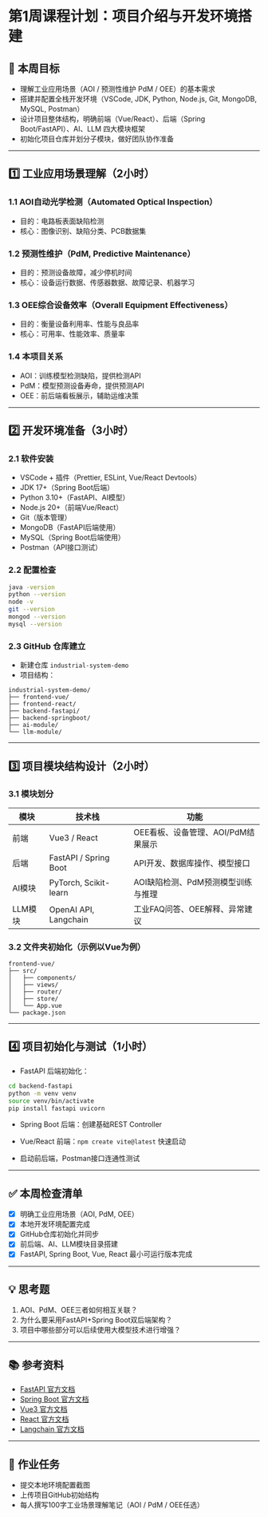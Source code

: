 # 第1周课程计划：项目介绍与开发环境搭建

## 🎯 本周目标

- 理解工业应用场景（AOI / 预测性维护 PdM / OEE）的基本需求
- 搭建并配置全栈开发环境（VSCode, JDK, Python, Node.js, Git, MongoDB, MySQL, Postman）
- 设计项目整体结构，明确前端（Vue/React）、后端（Spring Boot/FastAPI）、AI、LLM 四大模块框架
- 初始化项目仓库并划分子模块，做好团队协作准备

---

## 1️⃣ 工业应用场景理解（2小时）

### 1.1 AOI自动光学检测（Automated Optical Inspection）
- 目的：电路板表面缺陷检测
- 核心：图像识别、缺陷分类、PCB数据集

### 1.2 预测性维护（PdM, Predictive Maintenance）
- 目的：预测设备故障，减少停机时间
- 核心：设备运行数据、传感器数据、故障记录、机器学习

### 1.3 OEE综合设备效率（Overall Equipment Effectiveness）
- 目的：衡量设备利用率、性能与良品率
- 核心：可用率、性能效率、质量率

### 1.4 本项目关系
- AOI：训练模型检测缺陷，提供检测API
- PdM：模型预测设备寿命，提供预测API
- OEE：前后端看板展示，辅助运维决策

---

## 2️⃣ 开发环境准备（3小时）

### 2.1 软件安装
- VSCode + 插件（Prettier, ESLint, Vue/React Devtools）
- JDK 17+（Spring Boot后端）
- Python 3.10+（FastAPI、AI模型）
- Node.js 20+（前端Vue/React）
- Git（版本管理）
- MongoDB（FastAPI后端使用）
- MySQL（Spring Boot后端使用）
- Postman（API接口测试）

### 2.2 配置检查
```bash
java -version
python --version
node -v
git --version
mongod --version
mysql --version
```

### 2.3 GitHub 仓库建立
- 新建仓库 `industrial-system-demo`
- 项目结构：
```
industrial-system-demo/
├── frontend-vue/
├── frontend-react/
├── backend-fastapi/
├── backend-springboot/
├── ai-module/
└── llm-module/
```

---

## 3️⃣ 项目模块结构设计（2小时）

### 3.1 模块划分

| 模块 | 技术栈 | 功能 |
| ---- | ---- | ---- |
| 前端 | Vue3 / React | OEE看板、设备管理、AOI/PdM结果展示 |
| 后端 | FastAPI / Spring Boot | API开发、数据库操作、模型接口 |
| AI模块 | PyTorch, Scikit-learn | AOI缺陷检测、PdM预测模型训练与推理 |
| LLM模块 | OpenAI API, Langchain | 工业FAQ问答、OEE解释、异常建议 |

### 3.2 文件夹初始化（示例以Vue为例）
```
frontend-vue/
├── src/
│   ├── components/
│   ├── views/
│   ├── router/
│   ├── store/
│   └── App.vue
└── package.json
```

---

## 4️⃣ 项目初始化与测试（1小时）

- FastAPI 后端初始化：
```bash
cd backend-fastapi
python -m venv venv
source venv/bin/activate
pip install fastapi uvicorn
```

- Spring Boot 后端：创建基础REST Controller
- Vue/React 前端：`npm create vite@latest` 快速启动

- 启动前后端，Postman接口连通性测试

---

## ✅ 本周检查清单

- [x] 明确工业应用场景（AOI, PdM, OEE）
- [x] 本地开发环境配置完成
- [x] GitHub仓库初始化并同步
- [x] 前后端、AI、LLM模块目录搭建
- [x] FastAPI, Spring Boot, Vue, React 最小可运行版本完成

---

## 💡 思考题

1. AOI、PdM、OEE三者如何相互关联？
2. 为什么要采用FastAPI+Spring Boot双后端架构？
3. 项目中哪些部分可以后续使用大模型技术进行增强？

---

## 📚 参考资料

- [FastAPI 官方文档](https://fastapi.tiangolo.com)
- [Spring Boot 官方文档](https://spring.io/projects/spring-boot)
- [Vue3 官方文档](https://vuejs.org)
- [React 官方文档](https://react.dev)
- [Langchain 官方文档](https://python.langchain.com)

---

## 📝 作业任务

- 提交本地环境配置截图
- 上传项目GitHub初始结构
- 每人撰写100字工业场景理解笔记（AOI / PdM / OEE任选）

